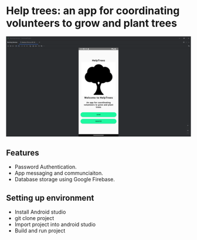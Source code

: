 <h1>Help trees: an app for coordinating volunteers to grow and plant trees</h1>
<img src = "help-trees-home.png"/>
<h2>Features</h2>
<ul>
  <li>Password Authentication.</li>
  <li>App messaging and communciaiton.</li>
  <li>Database storage using Google Firebase.</li>
</ul>
<h2>Setting up environment</h2>
<ul>
  <li>Install Android studio</li>
  <li>git clone project</li>
  <li>Import project into android studio</li>
  <li>Build and run project</li>
</ul>

